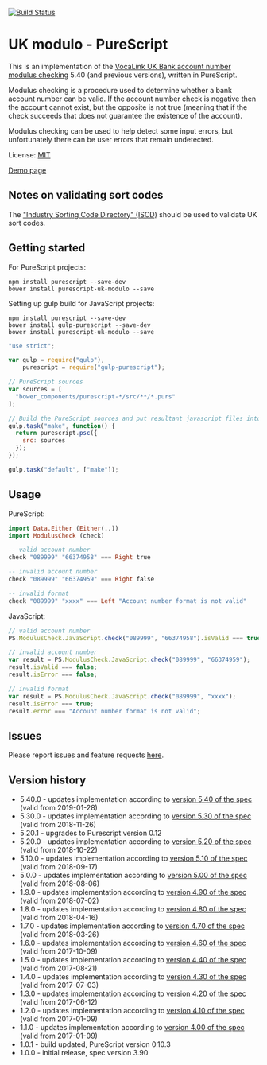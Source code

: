 [![Build Status](https://travis-ci.org/mpetruska/uk-modulo-purescript.svg?branch=master)](https://travis-ci.org/mpetruska/uk-modulo-purescript)

UK modulo - PureScript
======================

This is an implementation of the [VocaLink UK Bank account number
modulus checking][VocaLink link] 5.40 (and previous versions), written in PureScript.

[VocaLink link]: https://www.vocalink.com/customer-support/modulus-checking/

Modulus checking is a procedure used to determine whether a bank account number
can be valid. If the account number check is negative then the account cannot
exist, but the opposite is not true (meaning that if the check succeeds that does
not guarantee the existence of the account).

Modulus checking can be used to help detect some input errors, but
unfortunately there can be user errors that remain undetected.

License: [MIT](LICENSE)

[Demo page](https://mpetruska.github.io/uk-modulo-purescript/)

Notes on validating sort codes
------------------------------

The ["Industry Sorting Code Directory" (ISCD)][ICSD link]
should be used to validate UK sort codes.

[ICSD link]: https://en.wikipedia.org/wiki/Industry_Sorting_Code_Directory

Getting started
---------------

For PureScript projects:

    npm install purescript --save-dev
    bower install purescript-uk-modulo --save

Setting up gulp build for JavaScript projects:

    npm install purescript --save-dev
    bower install gulp-purescript --save-dev
    bower install purescript-uk-modulo --save

```JavaScript
"use strict";

var gulp = require("gulp"),
    purescript = require("gulp-purescript");

// PureScript sources
var sources = [
  "bower_components/purescript-*/src/**/*.purs"
];

// Build the PureScript sources and put resultant javascript files into output.
gulp.task("make", function() {
  return purescript.psc({
    src: sources
  });
});

gulp.task("default", ["make"]);
```

Usage
-----

PureScript:

```PureScript
import Data.Either (Either(..))
import ModulusCheck (check)

-- valid account number
check "089999" "66374958" === Right true

-- invalid account number
check "089999" "66374959" === Right false

-- invalid format
check "089999" "xxxx" === Left "Account number format is not valid"

```

JavaScript:

```JavaScript
// valid account number
PS.ModulusCheck.JavaScript.check("089999", "66374958").isValid === true;

// invalid account number
var result = PS.ModulusCheck.JavaScript.check("089999", "66374959");
result.isValid === false;
result.isError === false;

// invalid format
var result = PS.ModulusCheck.JavaScript.check("089999", "xxxx");
result.isError === true;
result.error === "Account number format is not valid";
```

Issues
------

Please report issues and feature requests [here](https://github.com/mpetruska/uk-modulo-purescript/issues).

Version history
---------------

* 5.40.0 - updates implementation according to [version 5.40 of the spec](https://www.vocalink.com/media/3061/vocalink-validating-account-numbers-v540.pdf)
  (valid from 2019-01-28)
* 5.30.0 - updates implementation according to [version 5.30 of the spec](https://www.vocalink.com/media/3047/vocalink-validating-account-numbers-v530.pdf)
  (valid from 2018-11-26)
* 5.20.1 - upgrades to Purescript version 0.12
* 5.20.0 - updates implementation according to [version 5.20 of the spec](https://www.vocalink.com/media/3038/validating-account-numbers-v520.pdf)
  (valid from 2018-10-22)
* 5.10.0 - updates implementation according to [version 5.10 of the spec](https://www.vocalink.com/media/3035/validating-account-numbers-v510.pdf)
  (valid from 2018-09-17)
* 5.0.0 - updates implementation according to [version 5.00 of the spec](https://www.vocalink.com/media/3019/vocalink-validating-account-numbers-v500.pdf)
  (valid from 2018-08-06)
* 1.9.0 - updates implementation according to [version 4.90 of the spec](https://www.vocalink.com/media/3004/vocalink-validating-account-numbers-v490.pdf)
  (valid from 2018-07-02)
* 1.8.0 - updates implementation according to [version 4.80 of the spec](https://www.vocalink.com/media/2920/vocalink-validating-account-numbers-v480.pdf)
  (valid from 2018-04-16)
* 1.7.0 - updates implementation according to [version 4.70 of the spec](https://www.vocalink.com/media/2904/vocalink-validating-account-numbers-v47.pdf)
  (valid from 2018-03-26)
* 1.6.0 - updates implementation according to [version 4.60 of the spec](https://www.vocalink.com/media/2771/vocalink-validating-account-numbers-v460.pdf)
  (valid from 2017-10-09)
* 1.5.0 - updates implementation according to [version 4.40 of the spec](https://www.vocalink.com/media/2717/vocalink-validating-account-numbers-v440.pdf)
  (valid from 2017-08-21)
* 1.4.0 - updates implementation according to [version 4.30 of the spec](https://www.vocalink.com/media/2467/vocalink-validating-account-numbers-v430.pdf)
  (valid from 2017-07-03)
* 1.3.0 - updates implementation according to [version 4.20 of the spec](https://www.vocalink.com/media/2434/vocalink-validating-account-numbers-v420.pdf)
  (valid from 2017-06-12)
* 1.2.0 - updates implementation according to [version 4.10 of the spec](https://www.vocalink.com/media/2295/vocalink-validating-account-numbers-v410.pdf)
  (valid from 2017-01-09)
* 1.1.0 - updates implementation according to [version 4.00 of the spec](https://www.vocalink.com/media/2101/vocalink-validating-account-numbers-v400.pdf)
  (valid from 2017-01-09)
* 1.0.1 - build updated, PureScript version 0.10.3
* 1.0.0 - initial release, spec version 3.90
